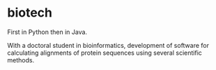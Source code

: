 # biotech

First in Python then in Java.

With a doctoral student in bioinformatics, 
development of software for calculating alignments of protein sequences using several scientific methods.
